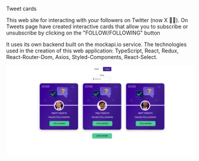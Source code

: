 Tweet cards

This web site for interacting with your followers on Twitter (now X 🤦‍♂️). On Tweets page have created interactive cards that allow you to subscribe or unsubscribe by clicking on the "FOLLOW/FOLLOWING" button

It uses its own backend built on the mockapi.io service. The technologies used in the creation of this web application: TypeScript, React, Redux, React-Router-Dom, Axios, Styled-Components, React-Select.

![Alt text](<Знімок екрана 2023-10-15 о 04.20.39.png>)

